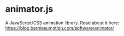 # animator.js

A JavaScript/CSS animation library. Read about it here: https://blog.berniesumption.com/software/animator/
